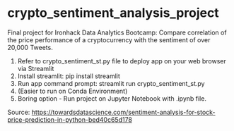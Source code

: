 # crypto_sentiment_analysis_project
Final project for Ironhack Data Analytics Bootcamp: Compare correlation of the price performance of a cryptocurrency with the sentiment of over 20,000 Tweets. 

1. Refer to crypto_sentiment_st.py file to deploy app on your web browser via Streamlit
2. Install streamlit: pip install streamlit 
3. Run app command prompt: streamlit run crypto_sentiment_st.py 
4. (Easier to run on Conda Environment) 
5. Boring option - Run project on Jupyter Notebook with .ipynb file.

Source: https://towardsdatascience.com/sentiment-analysis-for-stock-price-prediction-in-python-bed40c65d178

